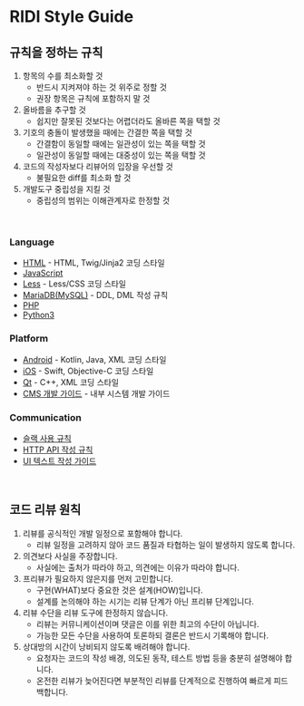 # RIDI Style Guide

## 규칙을 정하는 규칙

1. 항목의 수를 최소화할 것
   - 반드시 지켜져야 하는 것 위주로 정할 것
   - 권장 항목은 규칙에 포함하지 말 것
2. 올바름을 추구할 것
   - 쉽지만 잘못된 것보다는 어렵더라도 올바른 쪽을 택할 것
3. 기호의 충돌이 발생했을 때에는 간결한 쪽을 택할 것
   - 간결함이 동일할 때에는 일관성이 있는 쪽을 택할 것
   - 일관성이 동일할 때에는 대중성이 있는 쪽을 택할 것
4. 코드의 작성자보다 리뷰어의 입장을 우선할 것
   - 불필요한 diff를 최소화 할 것
5. 개발도구 중립성을 지킬 것
   - 중립성의 범위는 이해관계자로 한정할 것

<br>

### Language

- [HTML](HTML.md) - HTML, Twig/Jinja2 코딩 스타일
- [JavaScript](JavaScript)
- [Less](Less.md) - Less/CSS 코딩 스타일
- [MariaDB(MySQL)](MariaDB(MySQL).md) - DDL, DML 작성 규칙
- [PHP](PHP)
- [Python3](Python)


### Platform

- [Android](Android) - Kotlin, Java, XML 코딩 스타일
- [iOS](iOS) - Swift, Objective-C 코딩 스타일
- [Qt](Qt.md) - C++, XML 코딩 스타일
- [CMS 개발 가이드](CMS.md) - 내부 시스템 개발 가이드


### Communication

- [슬랙 사용 규칙](Slack.md)
- [HTTP API 작성 규칙](API.md)
- [UI 텍스트 작성 가이드](UI/Text.md)


<br>

## 코드 리뷰 원칙

1. 리뷰를 공식적인 개발 일정으로 포함해야 합니다.
   - 리뷰 일정을 고려하지 않아 코드 품질과 타협하는 일이 발생하지 않도록 합니다.
2. 의견보다 사실을 주장합니다.
   - 사실에는 출처가 따라야 하고, 의견에는 이유가 따라야 합니다.
3. 프리뷰가 필요하지 않은지를 먼저 고민합니다.
   - 구현(WHAT)보다 중요한 것은 설계(HOW)입니다.
   - 설계를 논의해야 하는 시기는 리뷰 단계가 아닌 프리뷰 단계입니다.
4. 리뷰 수단을 리뷰 도구에 한정하지 않습니다.
   - 리뷰는 커뮤니케이션이며 댓글은 이를 위한 최고의 수단이 아닙니다.
   - 가능한 모든 수단을 사용하여 토론하되 결론은 반드시 기록해야 합니다.
5. 상대방의 시간이 낭비되지 않도록 배려해야 합니다.
   - 요청자는 코드의 작성 배경, 의도된 동작, 테스트 방법 등을 충분히 설명해야 합니다.
   - 온전한 리뷰가 늦어진다면 부분적인 리뷰를 단계적으로 진행하여 빠르게 피드백합니다.
